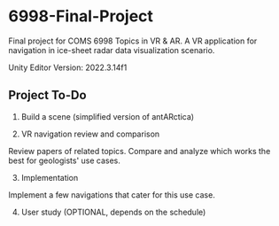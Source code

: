 # 6998-Final-Project

Final project for COMS 6998 Topics in VR & AR. A VR application for navigation in ice-sheet radar data visualization scenario.

Unity Editor Version: 2022.3.14f1

## Project To-Do

1. Build a scene (simplified version of antARctica)

2. VR navigation review and comparison

Review papers of related topics. Compare and analyze which works the best for geologists' use cases.

3. Implementation

Implement a few navigations that cater for this use case.

4. User study (OPTIONAL, depends on the schedule)
